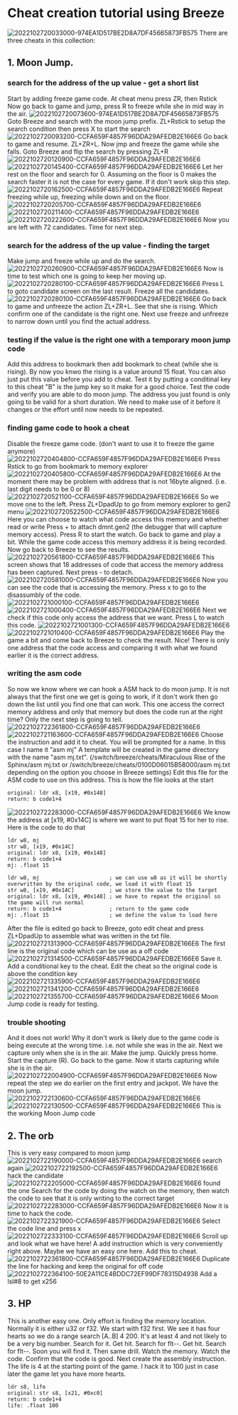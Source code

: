 # Cheat creation tutorial using Breeze
![2022102720033000-974EA1D517BE2D8A7DF45665873FB575](https://user-images.githubusercontent.com/68505331/198279475-d8be2281-f3de-44e6-bb8e-9ffcb6dd7f51.jpg)
There are three cheats in this collection:

## 1. Moon Jump.
### search for the address of the up value - get a short list
Start by adding freeze game code. At cheat menu press ZR, then Rstick
Now go back to game and jump, press R to freeze while she in mid way in the air.
![2022102720073600-974EA1D517BE2D8A7DF45665873FB575](https://user-images.githubusercontent.com/68505331/198280233-291c65cd-1502-45fd-a760-c64d52ad8e0b.jpg)
Goto Breeze and search with the moon jump prefix. ZL+Rstick to setup the search condition then press X to start the search
![2022102720093200-CCFA659F4857F96DDA29AFEDB2E166E6](https://user-images.githubusercontent.com/68505331/198280582-956321c3-32de-4b9f-ab30-563015b69bf7.jpg)
Go back to game and resume. ZL+ZR+L. Now jmp and freeze the game while she falls. 
Goto Breeze and flip the search by pressing ZL+R
![2022102720120900-CCFA659F4857F96DDA29AFEDB2E166E6](https://user-images.githubusercontent.com/68505331/198281071-74c44dff-e1ed-4efe-bb3f-d6439bc26eb8.jpg)
![2022102720145400-CCFA659F4857F96DDA29AFEDB2E166E6](https://user-images.githubusercontent.com/68505331/198281659-2f589417-9187-4253-84d0-1bfb1d697749.jpg)
Let her rest on the floor and search for 0. Assuming on the floor is 0 makes the search faster it is not the case for every game. If it don't work skip this step.
![2022102720162500-CCFA659F4857F96DDA29AFEDB2E166E6](https://user-images.githubusercontent.com/68505331/198282442-6c8e54f3-47fa-471b-8395-036576ff77a3.jpg)
Repeat freezing while up, freezing while down and on the floor.
![2022102720205700-CCFA659F4857F96DDA29AFEDB2E166E6](https://user-images.githubusercontent.com/68505331/198282953-b2228a42-3a8b-4e2f-a188-f1653750de98.jpg)
![2022102720211400-CCFA659F4857F96DDA29AFEDB2E166E6](https://user-images.githubusercontent.com/68505331/198282977-d01fd320-cf73-4eab-a829-e7b3c1592656.jpg)
![2022102720222600-CCFA659F4857F96DDA29AFEDB2E166E6](https://user-images.githubusercontent.com/68505331/198283097-04884cf3-081b-44c3-b134-4e2a8ecb6cfb.jpg)
Now you are left with 72 candidates. Time for next step.
### search for the address of the up value - finding the target
Make jump and freeze while up and do the search.
![2022102720260900-CCFA659F4857F96DDA29AFEDB2E166E6](https://user-images.githubusercontent.com/68505331/198283954-3a47bc07-1bcb-4c44-9c1e-ddeb59675754.jpg)
Now is time to test which one is going to keep her moving up.
![2022102720280100-CCFA659F4857F96DDA29AFEDB2E166E6](https://user-images.githubusercontent.com/68505331/198284195-e9984da4-74ee-4e3e-a487-eb9a8e49ad11.jpg)
Press L to goto candidate screen on the last result.
Freeze all the candidates.
![2022102720280100-CCFA659F4857F96DDA29AFEDB2E166E6](https://user-images.githubusercontent.com/68505331/198284337-9aa3bcab-9385-43a8-adc7-37b1b1eb39f1.jpg)
Go back to game and unfreeze the action ZL+ZR+L. See that she is rising. Which confirm one of the candidate is the right one.
Next use freeze and unfreeze to narrow down until you find the actual address.
### testing if the value is the right one with a temporary moon jump code
Add this address to bookmark then add bookmark to cheat (while she is rising). By now you knwo the rising is a value around 15 float. You can also just put this value before you add to cheat.
Test it by putting a conditinal key to this cheat "B" is the jump key so it make for a good choice.
Test the code and verify you are able to do moon jump.
The address you just found is only going to be valid for a short duration. 
We need to make use of it before it changes or the effort until now needs to be repeated. 
### finding game code to hook a cheat
Disable the freeze game code. (don't want to use it to freeze the game anymore)
![2022102720404800-CCFA659F4857F96DDA29AFEDB2E166E6](https://user-images.githubusercontent.com/68505331/198287006-76ad17d6-960e-40ca-a706-d176404188aa.jpg)
Press Rstick to go from bookmark to memory explorer
![2022102720405800-CCFA659F4857F96DDA29AFEDB2E166E6](https://user-images.githubusercontent.com/68505331/198287026-d9d3ddd9-8b5a-42ee-b9e3-5f2aadce6922.jpg)
At the moment there may be problem with address that is not 16byte aligned. (i.e. last digit needs to be 0 or 8)
![2022102720521100-CCFA659F4857F96DDA29AFEDB2E166E6](https://user-images.githubusercontent.com/68505331/198289685-32d173d3-fb02-4f34-95c4-7ec684b58732.jpg)
So we move one to the left.
Press ZL+DpadUp to go from memory explorer to gen2 menu
![2022102720522500-CCFA659F4857F96DDA29AFEDB2E166E6](https://user-images.githubusercontent.com/68505331/198290132-5445cd68-0216-4963-8e37-9511876bb287.jpg)
Here you can choose to watch what code access this memory and whether read or write
Press + to attach dmnt.gen2 (the debugger that will capture memory access). Press R to start the watch.
Go back to game and play a bit. While the game code access this memory address it is being recorded.
Now go back to Breeze to see the results.
![2022102720561800-CCFA659F4857F96DDA29AFEDB2E166E6](https://user-images.githubusercontent.com/68505331/198290479-9e63057c-658f-43c8-9d8c-043cc786c0c6.jpg)
This screen shows that 18 addresses of code that access the memory address has been captured. Next press - to detach.
![2022102720581000-CCFA659F4857F96DDA29AFEDB2E166E6](https://user-images.githubusercontent.com/68505331/198290892-3d175d31-39e1-43d7-85d9-d2fc1c56cb91.jpg)
Now you can see the code that is accessing the memory. Press x to go to the disassumbly of the code.
![2022102721000100-CCFA659F4857F96DDA29AFEDB2E166E6](https://user-images.githubusercontent.com/68505331/198291710-840b3329-a848-42d3-9ab8-42ece0133a82.jpg)
![2022102721000400-CCFA659F4857F96DDA29AFEDB2E166E6](https://user-images.githubusercontent.com/68505331/198291744-1ea90ee4-8b91-43cd-9043-435b7fd66f08.jpg)
Next we check if this code only access the address that we want. Press L to watch this code.
![2022102721001300-CCFA659F4857F96DDA29AFEDB2E166E6](https://user-images.githubusercontent.com/68505331/198291968-5beb7078-6442-41db-a6c1-b09f028af15e.jpg)
![2022102721010400-CCFA659F4857F96DDA29AFEDB2E166E6](https://user-images.githubusercontent.com/68505331/198292007-9d1b9dbb-1042-4ec8-b20f-20b580e13627.jpg)
Play the game a bit and come back to Breeze to check the result.
Nice! There is only one address that the code access and comparing it with what we found earlier it is the correct address.
### writing the asm code
So now we know where we can hook a ASM hack to do moon jump. It is not always that the first one we get is going to work, if it don't work then go down the list until you find one that can work. This one access the correct memory address and only that memory but does the code run at the right time? Only the next step is going to tell.![2022102722361800-CCFA659F4857F96DDA29AFEDB2E166E6](https://user-images.githubusercontent.com/68505331/198318328-0e7e766c-a084-40c7-9ee3-4583a13c91d4.jpg)
![2022102721163600-CCFA659F4857F96DDA29AFEDB2E166E6](https://user-images.githubusercontent.com/68505331/198295140-3d65bc8d-e68d-432a-b86c-5232aeb4d13c.jpg)
Choose the instruction and add it to cheat. You will be prompted for a name. In this case I name it "asm mj"
A template will be created in the game directory with the name "asm mj.txt". (/switch/breeze/cheats/Miraculous  Rise of the Sphinx/asm mj.txt or /switch/breeze/cheats/0100D06015B58000/asm mj.txt depending on the option you choose in Breeze settings)
Edit this file for the ASM code to use on this address. 
This is how the file looks at the start
```
original: ldr x8, [x19, #0x148]
return: b code1+4
```
![2022102722283000-CCFA659F4857F96DDA29AFEDB2E166E6](https://user-images.githubusercontent.com/68505331/198314434-f37543e4-1b8d-4caa-9ac9-67ec8d6dd6f1.jpg)
We know the address at [x19, #0x14C] is where we want to put float 15 for her to rise.
Here is the code to do that
```
ldr w8, mj
str w8, [x19, #0x14C]
original: ldr x8, [x19, #0x148]
return: b code1+4
mj: .float 15
```
```
ldr w8, mj                      ; we can use w8 as it will be shortly overwritten by the original code, we load it with float 15
str w8, [x19, #0x14C]           ; we store the value to the target
original: ldr x8, [x19, #0x148] ; we have to repeat the original so the game will run normal
return: b code1+4               ; return to the game code
mj: .float 15                   ; we define the value to load here
```
After the file is edited go back to Breeze, goto edit cheat and press ZL+DpadUp to assemble what was written in the txt file.
![2022102721313900-CCFA659F4857F96DDA29AFEDB2E166E6](https://user-images.githubusercontent.com/68505331/198298460-d2579b0f-0f2e-45ed-817e-27a17f2599ba.jpg)
The first line is the original code which can be use as a off code
![2022102721314500-CCFA659F4857F96DDA29AFEDB2E166E6](https://user-images.githubusercontent.com/68505331/198298483-69b08b89-7c1a-40d3-8231-077241ccbd08.jpg)
Save it. 
Add a conditional key to the cheat. 
Edit the cheat so the original code is above the condition key
![2022102721335900-CCFA659F4857F96DDA29AFEDB2E166E6](https://user-images.githubusercontent.com/68505331/198299089-b8246eab-b602-4086-b6c7-18a4bb03e5c7.jpg)
![2022102721341200-CCFA659F4857F96DDA29AFEDB2E166E6](https://user-images.githubusercontent.com/68505331/198299239-d48d0be0-c480-4726-b851-0942d980838f.jpg)
![2022102721355700-CCFA659F4857F96DDA29AFEDB2E166E6](https://user-images.githubusercontent.com/68505331/198299398-391c3989-d535-4269-858c-50f166308a70.jpg)
Moon Jump code is ready for testing.
### trouble shooting
And it does not work! 
Why it don't work is likely due to the game code is being execute at the wrong time. i.e. not while she was in the air. 
Next we capture only when she is in the air. Make the jump. Quickly press home. Start the capture (R). Go back to the game. Now it starts capturing while she is in the air.
![2022102722004900-CCFA659F4857F96DDA29AFEDB2E166E6](https://user-images.githubusercontent.com/68505331/198306243-468c4e47-6100-4eaf-8d67-5d3ba2615cec.jpg)
Now repeat the step we do earlier on the first entry and jackpot. We have the moon jump.
![2022102722130600-CCFA659F4857F96DDA29AFEDB2E166E6](https://user-images.githubusercontent.com/68505331/198309663-00754799-fdeb-4c6b-8f66-21d03d89645b.jpg)
![2022102722130500-CCFA659F4857F96DDA29AFEDB2E166E6](https://user-images.githubusercontent.com/68505331/198309692-5748ddf0-6749-42ae-b101-81da41becd19.jpg)
This is the working Moon Jump code

## 2. The orb
This is very easy compared to moon jump 
![2022102722190000-CCFA659F4857F96DDA29AFEDB2E166E6](https://user-images.githubusercontent.com/68505331/198312536-cff09d1b-23c2-4563-83d0-b134e665fe5c.jpg)
search again
![2022102722192500-CCFA659F4857F96DDA29AFEDB2E166E6](https://user-images.githubusercontent.com/68505331/198312553-fc9c718a-998a-4b08-8f81-f852c93b7d2d.jpg)
hack the candidate
![2022102722205000-CCFA659F4857F96DDA29AFEDB2E166E6](https://user-images.githubusercontent.com/68505331/198313145-34e6e4ca-b499-4ecf-bba9-5f3d0e7d44fb.jpg)
found the one
Search for the code by doing the watch on the memory, then watch the code to see that it is only writing to the correct target
![2022102722283000-CCFA659F4857F96DDA29AFEDB2E166E6](https://user-images.githubusercontent.com/68505331/198314642-27c0bc88-e2cc-4a04-a553-d900fe4fe800.jpg)
Now it is time to hack the code.
![2022102722321900-CCFA659F4857F96DDA29AFEDB2E166E6](https://user-images.githubusercontent.com/68505331/198315757-8919e737-4025-4dc4-929a-089bec106ac2.jpg)
Select the code line and press x
![2022102722333100-CCFA659F4857F96DDA29AFEDB2E166E6](https://user-images.githubusercontent.com/68505331/198316127-defc5514-bcb4-4ca2-9071-28e0aa0582d4.jpg)
Scroll up and look what we have here! A add instruction which is very conveniently right above. Maybe we have an easy one here.
Add this to cheat.
![2022102722361800-CCFA659F4857F96DDA29AFEDB2E166E6](https://user-images.githubusercontent.com/68505331/198318492-b3be7b8c-e097-4c2f-b653-58066c861ef8.jpg)
Duplicate the line for hacking and keep the original for off code
![2022102722364100-50E2A11CE4BDDC72EF99DF78315D4938](https://user-images.githubusercontent.com/68505331/198320691-fdbdb017-6863-41a6-a2f8-b64739efc851.jpg)
Add a lsl#8 to get x256

## 3. HP
This is another easy one. Only effort is finding the memory location. Normally it is either u32 or f32. We start with f32 first. We see it has four hearts so we do a range search [A..B] 4 200. It's at least 4 and not likely to be a very big number. 
Search for it. Get hit. Search for flt--. Get hit. Search for flt--. Soon you will find it. Then same drill. Watch the memory. Watch the code. Confirm that the code is good. Next create the assembly instruction. 
The life is 4 at the starting point of the game. I hack it to 100 just in case later the game let you have more hearts.
```
ldr s8, life
original: str s8, [x21, #0xc0]
return: b code1+4
life: .float 100
```









